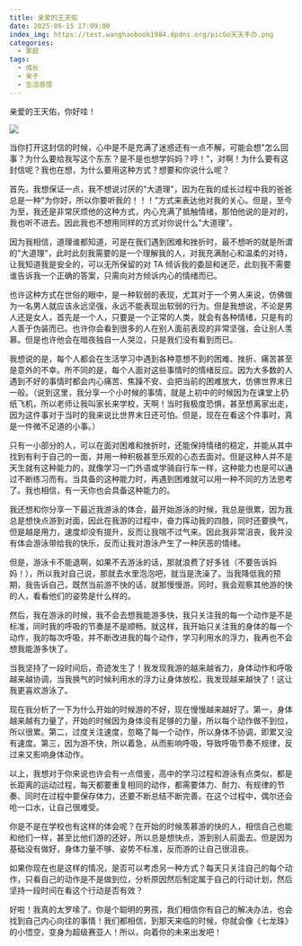 ```yaml
---
title: 亲爱的王天佑
date: 2025-05-15 17:09:00
index_img: https://test.wanghaobook1984.dpdns.org/picGo天天手办.png
categories: 
  - 家庭
tags:
  - 成长
  - 亲子
  - 生活感悟
---
```


亲爱的王天佑，你好哇！

![](https://test.wanghaobook1984.dpdns.org/picGo天天手办.png)

当你打开这封信的时候，心中是不是充满了迷惑还有一点不解，可能会想"怎么回事？为什么要给我写这个东东？是不是也想学妈妈？哼！"，对啊！为什么要有这封信呢？我也在想，为什么要用这种方式？想要和你说什么呢？

首先，我想保证一点，我不想说讨厌的"大道理"，因为在我的成长过程中我的爸爸总是一种"为你好，所以你要听我的！！！"方式来表达他对我的关心。但是，至今为至，我还是非常厌烦他的这种方式，内心充满了抵触情绪，那怕他说的是对的，我也听不进去。因此我也不想用同样的方式对你说什么"大道理"。

因为我相信，道理谁都知道，可是在我们遇到困难和挫折时，最不想听的就是所谓的"大道理"，此时此刻我需要的是一个理解我的人，对我充满耐心和温柔的对待，让我知道我是安全的，可以无所保留的对 TA 倾诉我的委屈和迷茫，此刻我不需要谁告诉我一个正确的答案，只需向对方倾诉内心的情绪而已。

也许这种方式在世俗的眼中，是一种软弱的表现，尤其对于一个男人来说，仿佛做为一名男人就应该永远坚强，永远不能表现出软弱的行为。但是我想说，不论是男人还是女人，首先是一个人，只要是一个正常的人类，就会有各种情绪，只是有的人善于伪装而已。也许你会看到很多的人在别人面前表现的非常坚强，会让别人羡慕。但是也许他会在暗夜独自一人哭泣，只是我们没有看到而已。

<!-- more -->

我想说的是，每个人都会在生活学习中遇到各种意想不到的困难、挫折、痛苦甚至是意外的不幸。所不同的是，每个人面对这些事情时的情绪反应。因为大多数的人遇到不好的事情时都会内心痛苦、焦躁不安、会把当前的困难放大，仿佛世界末日一般。（说到这里，我分享一个小时候的事情，就是上初中的时候因为在课堂上扔纸飞机，所以老师让我叫家长来学校，天啊！当时我极度恐惧，甚至想离家出走，因为这件事对于当时的我来说比世界末日还可怕。但是，现在在看这个件事时，真是一件微不足道的小事。）

只有一小部分的人，可以在面对困难和挫折时，还能保持情绪的稳定，并能从其中找到有利于自己的一面，并用一种积极甚至乐观的心态去面对。但是这种人并不是天生就有这种能力的，就像学习一门外语或学骑自行车一样，这种能力也是可以通过不断练习而有。当具备的这种能力时，再遇到困难就可以用一种不同的方法思考了。我也相信，有一天你也会具备这种能力的。

我还想和你分享一下最近我游泳的体会，最开始游泳的时候，我总是很累，因为我总是想快点游到对面，因此在我游的过程中，奋力挥动我的四肢，同时还要换气，但是越是用力，速度却没有提升，反而让我喘不过气来。因此我非常沮丧，我并没有体会游泳带给我的快乐，反而让我对游泳产生了一种厌恶的情绪。

但是，游泳卡不能退啊，如果不去游泳的话，那就浪费了好多钱（不要告诉妈妈！），所以我对自己说，那就去水里泡泡吧，就当是洗澡了。当我降低我的预期，我告诉自己，既然当前游不快的话，就那慢慢游。同时，我会观察其他游的快的人，看看他们的姿势是什么样的。

然后，我在游泳的时候，我不会去想我能游多快，我只关注我的每一个动作是不是标准，同时我的呼吸的节奏是不是顺畅。就这样，我开始只关注我的身体的每一个动作，我的每次呼吸，并不断改进我的每个动作，学习利用水的浮力，我再也不会想我能游多快了。

当我坚持了一段时间后，奇迹发生了！我发现我游的越来越省力，身体动作和呼吸越来越协调，当我换气的时候利用水的浮力让身体放松，我发现越来越快了！这让我更喜欢游泳了。

现在我分析了一下为什么开始的时候游的不好，现在慢慢越来越好了。第一，身体越来越有力量了，开始的时候因为身体没有足够的力量，所以每个动作做不到位，所以很累。第二，过度关注速度，忽略了每一个动作，所以身体不协调，即累又没有速度。第三，因为游不快，所以着急，从而影响呼吸，导致呼吸节奏不规律，反过来又影响身体动作。

以上，我想对于你来说也许会有一点借鉴，高中的学习过程和游泳有点类似，都是长距离的运动过程，每天都要重复相同的动作，都需要体力、耐力、有规律的节奏、同时在过程中要保存体力，还要不断总结不断完善。在这个过程中，偶尔还会呛一口水，让自己很难受。

你是不是在学校也有这样的体会呢？在开始的时候羡慕游的快的人，相信自己也能和他们一样，甚至比他们游的还好，所以总是想快点，游到别人前面去。但是因为基础没有做好，身体力量不够、姿势不标准，反而游的让自己很沮丧。

如果你现在也是这样的情况，是否可以考虑另一种方式？每天只关注自己的每个动作，只看自己的动作是不是做到位，分析原因然后制定属于自己的行动计划，然后坚持一段时间在看这个行动是否有效？

好啦！我真的太罗嗦了。你是个聪明的男孩，我们相信你有自己的解决办法，也会找到自己内心向往的事情！我们都相信，到那天来临的时候，你就会像《七龙珠》的小悟空，变身为超级赛亚人！所以，向着你的未来出发吧！
